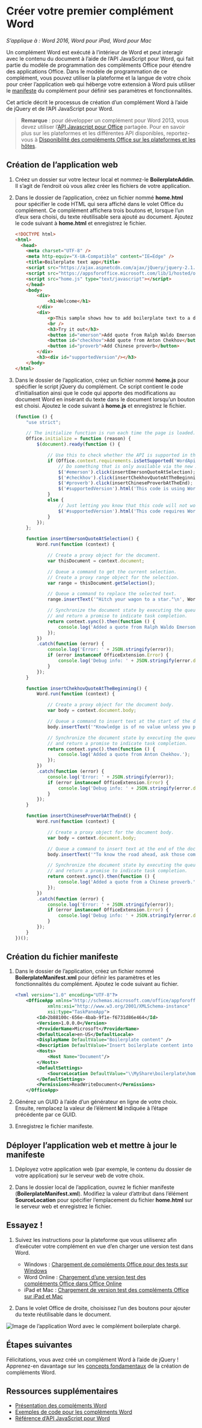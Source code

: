 # <a name="build-your-first-word-add-in"></a>Créer votre premier complément Word

_S’applique à : Word 2016, Word pour iPad, Word pour Mac_

Un complément Word est exécuté à l’intérieur de Word et peut interagir avec le contenu du document à l’aide de l’API JavaScript pour Word, qui fait partie du modèle de programmation des compléments Office pour étendre des applications Office. Dans le modèle de programmation de ce complément, vous pouvez utiliser la plateforme et la langue de votre choix pour créer l’application web qui héberge votre extension à Word puis utiliser le [manifeste](../../docs/overview/add-in-manifests.md) du complément pour définir ses paramètres et fonctionnalités.

Cet article décrit le processus de création d’un complément Word à l’aide de jQuery et de l’API JavaScript pour Word. 

> **Remarque** : pour développer un complément pour Word 2013, vous devez utiliser l’[API Javascript pour Office]( https://dev.office.com/docs/add-ins/word/word-add-ins-programming-overview#javascript-apis-for-word) partagée. Pour en savoir plus sur les plateformes et les différentes API disponibles, reportez-vous à [Disponibilité des compléments Office sur les plateformes et les hôtes](https://dev.office.com/add-in-availability). 

## <a name="create-the-web-app"></a>Création de l’application web 

1. Créez un dossier sur votre lecteur local et nommez-le **BoilerplateAddin**. Il s’agit de l’endroit où vous allez créer les fichiers de votre application.

2. Dans le dossier de l’application, créez un fichier nommé **home.html** pour spécifier le code HTML qui sera affiché dans le volet Office du complément. Ce complément affichera trois boutons et, lorsque l’un d’eux sera choisi, du texte réutilisable sera ajouté au document. Ajoutez le code suivant à **home.html** et enregistrez le fichier.

    ```html
    <!DOCTYPE html>
    <html>
      <head>
        <meta charset="UTF-8" />
        <meta http-equiv="X-UA-Compatible" content="IE=Edge" />
        <title>Boilerplate text app</title>
        <script src="https://ajax.aspnetcdn.com/ajax/jQuery/jquery-2.1.4.min.js"></script>
        <script src="https://appsforoffice.microsoft.com/lib/1/hosted/office.js" type="text/javascript"></script>
        <script src="home.js" type="text/javascript"></script>
        </head>
        <body>
            <div>
                <h1>Welcome</h1>
            </div>
            <div>
                <p>This sample shows how to add boilerplate text to a document by using the Word JavaScript API.</p>
                <br />
                <h3>Try it out</h3>
                <button id="emerson">Add quote from Ralph Waldo Emerson</button>
                <button id="checkhov">Add quote from Anton Chekhov</button>
                <button id="proverb">Add Chinese proverb</button>
            </div>
            <h3><div id="supportedVersion"/></h3>
        </body>
    </html>
    ```

3. Dans le dossier de l’application, créez un fichier nommé **home.js** pour spécifier le script jQuery du complément. Ce script contient le code d’initialisation ainsi que le code qui apporte des modifications au document Word en insérant du texte dans le document lorsqu’un bouton est choisi. Ajoutez le code suivant à **home.js** et enregistrez le fichier.

    ```javascript
    (function () {
        "use strict";

        // The initialize function is run each time the page is loaded.
        Office.initialize = function (reason) {
            $(document).ready(function () {

                // Use this to check whether the API is supported in the Word client.
                if (Office.context.requirements.isSetSupported('WordApi', 1.1)) {
                    // Do something that is only available via the new APIs
                    $('#emerson').click(insertEmersonQuoteAtSelection);
                    $('#checkhov').click(insertChekhovQuoteAtTheBeginning);
                    $('#proverb').click(insertChineseProverbAtTheEnd);
                    $('#supportedVersion').html('This code is using Word 2016 or greater.');
                }
                else {
                    // Just letting you know that this code will not work with your version of Word.
                    $('#supportedVersion').html('This code requires Word 2016 or greater.');
                }
            });
        };

        function insertEmersonQuoteAtSelection() {
            Word.run(function (context) {

                // Create a proxy object for the document.
                var thisDocument = context.document;

                // Queue a command to get the current selection.
                // Create a proxy range object for the selection.
                var range = thisDocument.getSelection();

                // Queue a command to replace the selected text.
                range.insertText('"Hitch your wagon to a star."\n', Word.InsertLocation.replace);

                // Synchronize the document state by executing the queued commands,
                // and return a promise to indicate task completion.
                return context.sync().then(function () {
                    console.log('Added a quote from Ralph Waldo Emerson.');
                });
            })
            .catch(function (error) {
                console.log('Error: ' + JSON.stringify(error));
                if (error instanceof OfficeExtension.Error) {
                    console.log('Debug info: ' + JSON.stringify(error.debugInfo));
                }
            });
        }

        function insertChekhovQuoteAtTheBeginning() {
            Word.run(function (context) {

                // Create a proxy object for the document body.
                var body = context.document.body;

                // Queue a command to insert text at the start of the document body.
                body.insertText('"Knowledge is of no value unless you put it into practice."\n', Word.InsertLocation.start);

                // Synchronize the document state by executing the queued commands,
                // and return a promise to indicate task completion.
                return context.sync().then(function () {
                    console.log('Added a quote from Anton Chekhov.');
                });
            })
            .catch(function (error) {
                console.log('Error: ' + JSON.stringify(error));
                if (error instanceof OfficeExtension.Error) {
                    console.log('Debug info: ' + JSON.stringify(error.debugInfo));
                }
            });
        }

        function insertChineseProverbAtTheEnd() {
            Word.run(function (context) {

                // Create a proxy object for the document body.
                var body = context.document.body;

                // Queue a command to insert text at the end of the document body.
                body.insertText('"To know the road ahead, ask those coming back."\n', Word.InsertLocation.end);

                // Synchronize the document state by executing the queued commands,
                // and return a promise to indicate task completion.
                return context.sync().then(function () {
                    console.log('Added a quote from a Chinese proverb.');
                });
            })
            .catch(function (error) {
                console.log('Error: ' + JSON.stringify(error));
                if (error instanceof OfficeExtension.Error) {
                    console.log('Debug info: ' + JSON.stringify(error.debugInfo));
                }
            });
        }
    })();
    ```

## <a name="create-the-manifest-file"></a>Création du fichier manifeste

1. Dans le dossier de l’application, créez un fichier nommé **BoilerplateManifest.xml** pour définir les paramètres et les fonctionnalités du complément. Ajoutez le code suivant au fichier. 

    ```xml
    <?xml version="1.0" encoding="UTF-8"?>
        <OfficeApp xmlns="http://schemas.microsoft.com/office/appforoffice/1.1"
                xmlns:xsi="http://www.w3.org/2001/XMLSchema-instance"
                xsi:type="TaskPaneApp">
            <Id>2b88100c-656e-4bab-9f1e-f6731d86e464</Id>
            <Version>1.0.0.0</Version>
            <ProviderName>Microsoft</ProviderName>
            <DefaultLocale>en-US</DefaultLocale>
            <DisplayName DefaultValue="Boilerplate content" />
            <Description DefaultValue="Insert boilerplate content into a Word document." />
            <Hosts>
                <Host Name="Document"/>
            </Hosts>
            <DefaultSettings>
                <SourceLocation DefaultValue="\\MyShare\boilerplate\home.html" />
            </DefaultSettings>
            <Permissions>ReadWriteDocument</Permissions>
        </OfficeApp>
    ```

2. Générez un GUID à l’aide d’un générateur en ligne de votre choix. Ensuite, remplacez la valeur de l’élément **Id** indiquée à l’étape précédente par ce GUID.

3. Enregistrez le fichier manifeste.

## <a name="deploy-the-web-app-and-update-the-manifest"></a>Déployer l’application web et mettre à jour le manifeste

1. Déployez votre application web (par exemple, le contenu du dossier de votre application) sur le serveur web de votre choix.

2. Dans le dossier local de l’application, ouvrez le fichier manifeste (**BoilerplateManifest.xml**). Modifiez la valeur d’attribut dans l’élément **SourceLocation** pour spécifier l’emplacement du fichier **home.html** sur le serveur web et enregistrez le fichier.

## <a name="try-it-out"></a>Essayez !

1. Suivez les instructions pour la plateforme que vous utiliserez afin d’exécuter votre complément en vue d’en charger une version test dans Word.

    - Windows : [Chargement de compléments Office pour des tests sur Windows](../testing/create-a-network-shared-folder-catalog-for-task-pane-and-content-add-ins.md)
    - Word Online : [Chargement d’une version test des compléments Office dans Office Online](../testing/sideload-office-add-ins-for-testing.md#sideload-an-office-add-in-on-office-online)
    - iPad et Mac : [Chargement de version test des compléments Office sur iPad et Mac](../testing/sideload-an-office-add-in-on-ipad-and-mac.md)

2. Dans le volet Office de droite, choisissez l’un des boutons pour ajouter du texte réutilisable dans le document.

![Image de l’application Word avec le complément boilerplate chargé.](../images/boilerplateAddin.png)

## <a name="next-steps"></a>Étapes suivantes

Félicitations, vous avez créé un complément Word à l’aide de jQuery ! Apprenez-en davantage sur les [concepts fondamentaux](word-add-ins-programming-overview.md) de la création de compléments Word.

## <a name="additional-resources"></a>Ressources supplémentaires

* [Présentation des compléments Word](word-add-ins-programming-overview.md)
* [Exemples de code pour les compléments Word](http://dev.office.com/code-samples#?filters=word,office%20add-ins)
* [Référence d’API JavaScript pour Word](../../reference/word/word-add-ins-reference-overview.md)